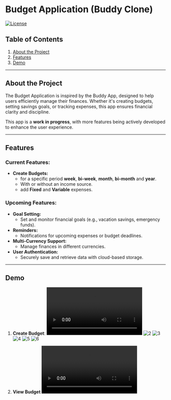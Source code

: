 # **Budget Application (Buddy Clone)**

[![License](https://img.shields.io/badge/license-MIT-blue.svg)](LICENSE)

## **Table of Contents**

1. [About the Project](#about-the-project)
2. [Features](#features)
3. [Demo](#demo)

---

## **About the Project**

The Budget Application is inspired by the Buddy App, designed to help users efficiently manage their finances. Whether it's creating budgets, setting savings goals, or tracking expenses, this app ensures financial clarity and discipline.

This app is a **work in progress**, with more features being actively developed to enhance the user experience.

---

## **Features**

### **Current Features:**

- **Create Budgets:**
  - for a specific period **week**, **bi-week**, **month**, **bi-month** and **year**.
  - With or without an income source.
  - add **Fixed** and **Variable** expenses.

### **Upcoming Features:**

- **Goal Setting:**
  - Set and monitor financial goals (e.g., vacation savings, emergency funds).
- **Reminders:**
  - Notifications for upcoming expenses or budget deadlines.
- **Multi-Currency Support:**
  - Manage finances in different currencies.
- **User Authentication:**
  - Securely save and retrieve data with cloud-based storage.

---

## **Demo**

1. **Create Budget**:
   ![1](assets/screenshots/create_budget/create_budget_video.MP4)
   ![2](assets/screenshots/create_budget/create_budget_1.PNG)
   ![3](assets/screenshots/create_budget/create_budget_2.PNG)
   ![4](assets/screenshots/create_budget/create_budget_3.PNG)
   ![5](assets/screenshots/create_budget/create_budget_4.PNG)
   ![6](assets/screenshots/create_budget/create_budget_5.PNG)

2. **View Budget**
   ![1](assets/screenshots/view_budget/view_budget_video.MP4)
